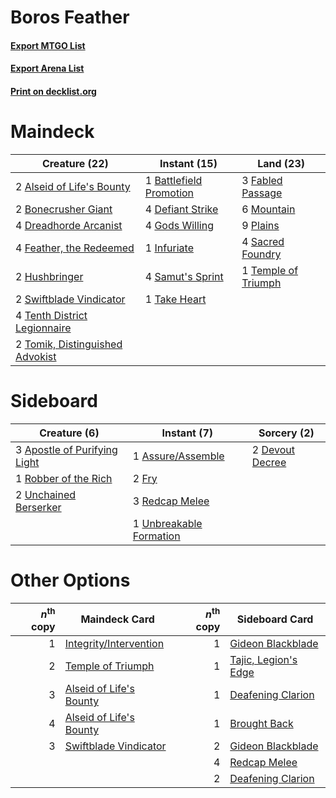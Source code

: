 # Boros Feather

#### [Export MTGO List](../collection/Boros%20Feather/Boros%20Feather.txt)
#### [Export Arena List](../collection/Boros%20Feather/Boros%20Feather_arena.txt)
#### [Print on decklist.org](http://decklist.org/?deckmain=2%09Alseid%20of%20Life's%20Bounty%0A1%09Battlefield%20Promotion%0A2%09Bonecrusher%20Giant%0A4%09Defiant%20Strike%0A4%09Dreadhorde%20Arcanist%0A3%09Fabled%20Passage%0A4%09Feather,%20the%20Redeemed%0A4%09Gods%20Willing%0A2%09Hushbringer%0A1%09Infuriate%0A6%09Mountain%0A9%09Plains%0A4%09Sacred%20Foundry%0A4%09Samut's%20Sprint%0A2%09Swiftblade%20Vindicator%0A1%09Take%20Heart%0A1%09Temple%20of%20Triumph%0A4%09Tenth%20District%20Legionnaire%0A2%09Tomik,%20Distinguished%20Advokist&deckside=3%09Apostle%20of%20Purifying%20Light%0A1%09Assure/Assemble%0A2%09Devout%20Decree%0A2%09Fry%0A3%09Redcap%20Melee%0A1%09Robber%20of%20the%20Rich%0A1%09Unbreakable%20Formation%0A2%09Unchained%20Berserker)
# Maindeck

|                                              Creature (22)                                               |                                           Instant (15)                                           |                                          Land (23)                                           |
|----------------------------------------------------------------------------------------------------------|--------------------------------------------------------------------------------------------------|----------------------------------------------------------------------------------------------|
|2 [Alseid of Life's Bounty](http://gatherer.wizards.com/Pages/Card/Details.aspx?multiverseid=476252)      |1 [Battlefield Promotion](http://gatherer.wizards.com/Pages/Card/Details.aspx?multiverseid=460932)|3 [Fabled Passage](http://gatherer.wizards.com/Pages/Card/Details.aspx?multiverseid=473206)   |
|2 [Bonecrusher Giant](http://gatherer.wizards.com/Pages/Card/Details.aspx?multiverseid=473077)            |4 [Defiant Strike](http://gatherer.wizards.com/Pages/Card/Details.aspx?multiverseid=386515)       |6 [Mountain](http://gatherer.wizards.com/Pages/Card/Details.aspx?multiverseid=439859)         |
|4 [Dreadhorde Arcanist](http://gatherer.wizards.com/Pages/Card/Details.aspx?multiverseid=461052)          |4 [Gods Willing](http://gatherer.wizards.com/Pages/Card/Details.aspx?multiverseid=442005)         |9 [Plains](http://gatherer.wizards.com/Pages/Card/Details.aspx?multiverseid=439856)           |
|4 [Feather, the Redeemed](http://gatherer.wizards.com/Pages/Card/Details.aspx?multiverseid=461124)        |1 [Infuriate](http://gatherer.wizards.com/Pages/Card/Details.aspx?multiverseid=466899)            |4 [Sacred Foundry](http://gatherer.wizards.com/Pages/Card/Details.aspx?multiverseid=405106)   |
|2 [Hushbringer](http://gatherer.wizards.com/Pages/Card/Details.aspx?multiverseid=472980)                  |4 [Samut's Sprint](http://gatherer.wizards.com/Pages/Card/Details.aspx?multiverseid=461069)       |1 [Temple of Triumph](http://gatherer.wizards.com/Pages/Card/Details.aspx?multiverseid=373560)|
|2 [Swiftblade Vindicator](http://gatherer.wizards.com/Pages/Card/Details.aspx?multiverseid=452953)        |1 [Take Heart](http://gatherer.wizards.com/Pages/Card/Details.aspx?multiverseid=452778)           |                                                                                              |
|4 [Tenth District Legionnaire](http://gatherer.wizards.com/Pages/Card/Details.aspx?multiverseid=461149)   |                                                                                                  |                                                                                              |
|2 [Tomik, Distinguished Advokist](http://gatherer.wizards.com/Pages/Card/Details.aspx?multiverseid=460961)|                                                                                                  |                                                                                              |


# Sideboard

|                                             Creature (6)                                              |                                           Instant (7)                                            |                                       Sorcery (2)                                        |
|-------------------------------------------------------------------------------------------------------|--------------------------------------------------------------------------------------------------|------------------------------------------------------------------------------------------|
|3 [Apostle of Purifying Light](http://gatherer.wizards.com/Pages/Card/Details.aspx?multiverseid=466760)|1 [Assure/Assemble](http://gatherer.wizards.com/Pages/Card/Details.aspx?multiverseid=452971)      |2 [Devout Decree](http://gatherer.wizards.com/Pages/Card/Details.aspx?multiverseid=466767)|
|1 [Robber of the Rich](http://gatherer.wizards.com/Pages/Card/Details.aspx?multiverseid=473100)        |2 [Fry](http://gatherer.wizards.com/Pages/Card/Details.aspx?multiverseid=466894)                  |                                                                                          |
|2 [Unchained Berserker](http://gatherer.wizards.com/Pages/Card/Details.aspx?multiverseid=466918)       |3 [Redcap Melee](http://gatherer.wizards.com/Pages/Card/Details.aspx?multiverseid=473097)         |                                                                                          |
|                                                                                                       |1 [Unbreakable Formation](http://gatherer.wizards.com/Pages/Card/Details.aspx?multiverseid=457173)|                                                                                          |


# Other Options

|*n*<sup>th</sup> copy|                                          Maindeck Card                                           |*n*<sup>th</sup> copy|                                        Sideboard Card                                         |
|--------------------:|--------------------------------------------------------------------------------------------------|--------------------:|-----------------------------------------------------------------------------------------------|
|                    1|[Integrity/Intervention](http://gatherer.wizards.com/Pages/Card/Details.aspx?multiverseid=452977) |                    1|[Gideon Blackblade](http://gatherer.wizards.com/Pages/Card/Details.aspx?multiverseid=463943)   |
|                    2|[Temple of Triumph](http://gatherer.wizards.com/Pages/Card/Details.aspx?multiverseid=373560)      |                    1|[Tajic, Legion's Edge](http://gatherer.wizards.com/Pages/Card/Details.aspx?multiverseid=452954)|
|                    3|[Alseid of Life's Bounty](http://gatherer.wizards.com/Pages/Card/Details.aspx?multiverseid=476252)|                    1|[Deafening Clarion](http://gatherer.wizards.com/Pages/Card/Details.aspx?multiverseid=452915)   |
|                    4|[Alseid of Life's Bounty](http://gatherer.wizards.com/Pages/Card/Details.aspx?multiverseid=476252)|                    1|[Brought Back](http://gatherer.wizards.com/Pages/Card/Details.aspx?multiverseid=466763)        |
|                    3|[Swiftblade Vindicator](http://gatherer.wizards.com/Pages/Card/Details.aspx?multiverseid=452953)  |                    2|[Gideon Blackblade](http://gatherer.wizards.com/Pages/Card/Details.aspx?multiverseid=463943)   |
|                     |                                                                                                  |                    4|[Redcap Melee](http://gatherer.wizards.com/Pages/Card/Details.aspx?multiverseid=473097)        |
|                     |                                                                                                  |                    2|[Deafening Clarion](http://gatherer.wizards.com/Pages/Card/Details.aspx?multiverseid=452915)   |


